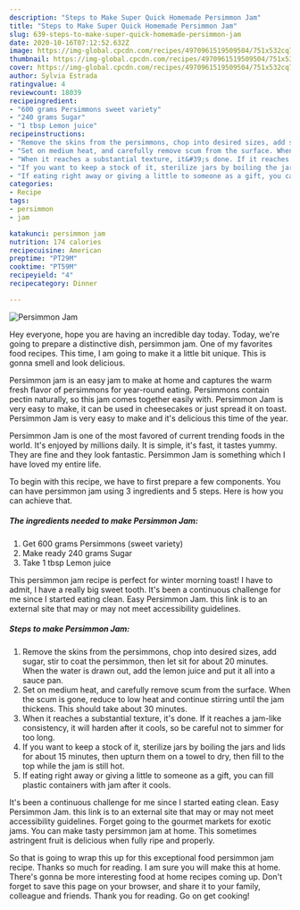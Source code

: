 ```yaml
---
description: "Steps to Make Super Quick Homemade Persimmon Jam"
title: "Steps to Make Super Quick Homemade Persimmon Jam"
slug: 639-steps-to-make-super-quick-homemade-persimmon-jam
date: 2020-10-16T07:12:52.632Z
image: https://img-global.cpcdn.com/recipes/4970961519509504/751x532cq70/persimmon-jam-recipe-main-photo.jpg
thumbnail: https://img-global.cpcdn.com/recipes/4970961519509504/751x532cq70/persimmon-jam-recipe-main-photo.jpg
cover: https://img-global.cpcdn.com/recipes/4970961519509504/751x532cq70/persimmon-jam-recipe-main-photo.jpg
author: Sylvia Estrada
ratingvalue: 4
reviewcount: 18039
recipeingredient:
- "600 grams Persimmons sweet variety"
- "240 grams Sugar"
- "1 tbsp Lemon juice"
recipeinstructions:
- "Remove the skins from the persimmons, chop into desired sizes, add sugar, stir to coat the persimmon, then let sit for about 20 minutes. When the water is drawn out, add the lemon juice and put it all into a sauce pan."
- "Set on medium heat, and carefully remove scum from the surface. When the scum is gone, reduce to low heat and continue stirring until the jam thickens. This should take about 30 minutes."
- "When it reaches a substantial texture, it&#39;s done. If it reaches a jam-like consistency, it will harden after it cools, so be careful not to simmer for too long."
- "If you want to keep a stock of it, sterilize jars by boiling the jars and lids for about 15 minutes, then upturn them on a towel to dry, then fill to the top while the jam is still hot."
- "If eating right away or giving a little to someone as a gift, you can fill plastic containers with jam after it cools."
categories:
- Recipe
tags:
- persimmon
- jam

katakunci: persimmon jam 
nutrition: 174 calories
recipecuisine: American
preptime: "PT29M"
cooktime: "PT59M"
recipeyield: "4"
recipecategory: Dinner

---
```



![Persimmon Jam](https://img-global.cpcdn.com/recipes/4970961519509504/751x532cq70/persimmon-jam-recipe-main-photo.jpg)

Hey everyone, hope you are having an incredible day today. Today, we're going to prepare a distinctive dish, persimmon jam. One of my favorites food recipes. This time, I am going to make it a little bit unique. This is gonna smell and look delicious.

Persimmon jam is an easy jam to make at home and captures the warm fresh flavor of persimmons for year-round eating. Persimmons contain pectin naturally, so this jam comes together easily with. Persimmon Jam is very easy to make, it can be used in cheesecakes or just spread it on toast. Persimmon Jam is very easy to make and it&#39;s delicious this time of the year.

Persimmon Jam is one of the most favored of current trending foods in the world. It's enjoyed by millions daily. It is simple, it's fast, it tastes yummy. They are fine and they look fantastic. Persimmon Jam is something which I have loved my entire life.


To begin with this recipe, we have to first prepare a few components. You can have persimmon jam using 3 ingredients and 5 steps. Here is how you can achieve that.

<!--inarticleads1-->

##### The ingredients needed to make Persimmon Jam:

1. Get 600 grams Persimmons (sweet variety)
1. Make ready 240 grams Sugar
1. Take 1 tbsp Lemon juice


This persimmon jam recipe is perfect for winter morning toast! I have to admit, I have a really big sweet tooth. It&#39;s been a continuous challenge for me since I started eating clean. Easy Persimmon Jam. this link is to an external site that may or may not meet accessibility guidelines. 

<!--inarticleads2-->

##### Steps to make Persimmon Jam:

1. Remove the skins from the persimmons, chop into desired sizes, add sugar, stir to coat the persimmon, then let sit for about 20 minutes. When the water is drawn out, add the lemon juice and put it all into a sauce pan.
1. Set on medium heat, and carefully remove scum from the surface. When the scum is gone, reduce to low heat and continue stirring until the jam thickens. This should take about 30 minutes.
1. When it reaches a substantial texture, it&#39;s done. If it reaches a jam-like consistency, it will harden after it cools, so be careful not to simmer for too long.
1. If you want to keep a stock of it, sterilize jars by boiling the jars and lids for about 15 minutes, then upturn them on a towel to dry, then fill to the top while the jam is still hot.
1. If eating right away or giving a little to someone as a gift, you can fill plastic containers with jam after it cools.


It&#39;s been a continuous challenge for me since I started eating clean. Easy Persimmon Jam. this link is to an external site that may or may not meet accessibility guidelines. Forget going to the gourmet markets for exotic jams. You can make tasty persimmon jam at home. This sometimes astringent fruit is delicious when fully ripe and properly. 

So that is going to wrap this up for this exceptional food persimmon jam recipe. Thanks so much for reading. I am sure you will make this at home. There's gonna be more interesting food at home recipes coming up. Don't forget to save this page on your browser, and share it to your family, colleague and friends. Thank you for reading. Go on get cooking!
